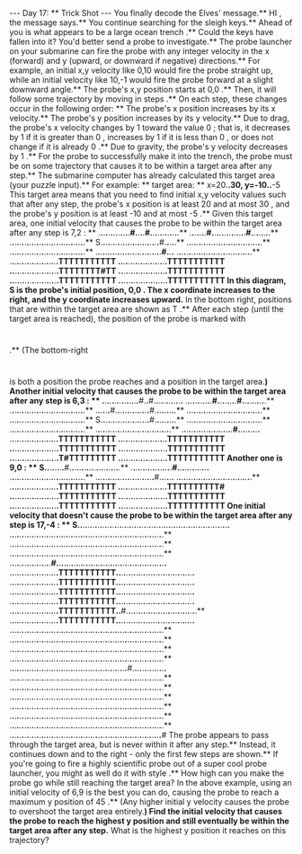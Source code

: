--- Day 17: ** Trick Shot ---
You finally decode the Elves' message.**
HI
, the message says.** You continue searching for the sleigh keys.**
Ahead of you is what appears to be a large
ocean trench
.** Could the keys have fallen into it? You'd better send a probe to investigate.**
The probe launcher on your submarine can fire the probe with any
integer
velocity in the
x
(forward) and
y
(upward, or downward if negative) directions.** For example, an initial
x,y
velocity like
0,10
would fire the probe straight up, while an initial velocity like
10,-1
would fire the probe forward at a slight downward angle.**
The probe's
x,y
position starts at
0,0
.** Then, it will follow some trajectory by moving in
steps
.** On each step, these changes occur in the following order: **
The probe's
x
position increases by its
x
velocity.**
The probe's
y
position increases by its
y
velocity.**
Due to drag, the probe's
x
velocity changes by
1
toward the value
0
; that is, it decreases by
1
if it is greater than
0
, increases by
1
if it is less than
0
, or does not change if it is already
0
.**
Due to gravity, the probe's
y
velocity decreases by
1
.**
For the probe to successfully make it into the trench, the probe must be on some trajectory that causes it to be within a
target area
after any step.** The submarine computer has already calculated this target area (your puzzle input).** For example: **
target area: ** x=20.**.**30, y=-10.**.**-5
This target area means that you need to find initial
x,y
velocity values such that after any step, the probe's
x
position is at least
20
and at most
30
,
and
the probe's
y
position is at least
-10
and at most
-5
.**
Given this target area, one initial velocity that causes the probe to be within the target area after any step is
7,2
: **
.**.**.**.**.**.**.**.**.**.**.**.**.**#.**.**.**.**#.**.**.**.**.**.**.**.**.**.**.**.**
.**.**.**.**.**.**.**#.**.**.**.**.**.**.**.**.**.**.**.**.**.**#.**.**.**.**.**.**.**.**
.**.**.**.**.**.**.**.**.**.**.**.**.**.**.**.**.**.**.**.**.**.**.**.**.**.**.**.**.**.**.**
S.**.**.**.**.**.**.**.**.**.**.**.**.**.**.**.**.**.**.**.**.**.**.**.**#.**.**.**.**.**
.**.**.**.**.**.**.**.**.**.**.**.**.**.**.**.**.**.**.**.**.**.**.**.**.**.**.**.**.**.**.**
.**.**.**.**.**.**.**.**.**.**.**.**.**.**.**.**.**.**.**.**.**.**.**.**.**.**.**.**.**.**.**
.**.**.**.**.**.**.**.**.**.**.**.**.**.**.**.**.**.**.**.**.**.**.**.**.**.**.**#.**.**.**
.**.**.**.**.**.**.**.**.**.**.**.**.**.**.**.**.**.**.**.**.**.**.**.**.**.**.**.**.**.**.**
.**.**.**.**.**.**.**.**.**.**.**.**.**.**.**.**.**.**.**.**TTTTTTTTTTT
.**.**.**.**.**.**.**.**.**.**.**.**.**.**.**.**.**.**.**.**TTTTTTTTTTT
.**.**.**.**.**.**.**.**.**.**.**.**.**.**.**.**.**.**.**.**TTTTTTTT#TT
.**.**.**.**.**.**.**.**.**.**.**.**.**.**.**.**.**.**.**.**TTTTTTTTTTT
.**.**.**.**.**.**.**.**.**.**.**.**.**.**.**.**.**.**.**.**TTTTTTTTTTT
.**.**.**.**.**.**.**.**.**.**.**.**.**.**.**.**.**.**.**.**TTTTTTTTTTT
In this diagram,
S
is the probe's initial position,
0,0
.** The
x
coordinate increases to the right, and the
y
coordinate increases upward.** In the bottom right, positions that are within the target area are shown as
T
.** After each step (until the target area is reached), the position of the probe is marked with
#
.** (The bottom-right
#
is both a position the probe reaches and a position in the target area.**)
Another initial velocity that causes the probe to be within the target area after any step is
6,3
: **
.**.**.**.**.**.**.**.**.**.**.**.**.**.**.**#.**.**#.**.**.**.**.**.**.**.**.**.**.**.**
.**.**.**.**.**.**.**.**.**.**.**#.**.**.**.**.**.**.**.**#.**.**.**.**.**.**.**.**.**.**
.**.**.**.**.**.**.**.**.**.**.**.**.**.**.**.**.**.**.**.**.**.**.**.**.**.**.**.**.**.**.**
.**.**.**.**.**.**#.**.**.**.**.**.**.**.**.**.**.**.**.**.**#.**.**.**.**.**.**.**.**.**
.**.**.**.**.**.**.**.**.**.**.**.**.**.**.**.**.**.**.**.**.**.**.**.**.**.**.**.**.**.**.**
.**.**.**.**.**.**.**.**.**.**.**.**.**.**.**.**.**.**.**.**.**.**.**.**.**.**.**.**.**.**.**
S.**.**.**.**.**.**.**.**.**.**.**.**.**.**.**.**.**.**.**.**#.**.**.**.**.**.**.**.**.**
.**.**.**.**.**.**.**.**.**.**.**.**.**.**.**.**.**.**.**.**.**.**.**.**.**.**.**.**.**.**.**
.**.**.**.**.**.**.**.**.**.**.**.**.**.**.**.**.**.**.**.**.**.**.**.**.**.**.**.**.**.**.**
.**.**.**.**.**.**.**.**.**.**.**.**.**.**.**.**.**.**.**.**.**.**.**.**.**.**.**.**.**.**.**
.**.**.**.**.**.**.**.**.**.**.**.**.**.**.**.**.**.**.**.**.**#.**.**.**.**.**.**.**.**.**
.**.**.**.**.**.**.**.**.**.**.**.**.**.**.**.**.**.**.**.**TTTTTTTTTTT
.**.**.**.**.**.**.**.**.**.**.**.**.**.**.**.**.**.**.**.**TTTTTTTTTTT
.**.**.**.**.**.**.**.**.**.**.**.**.**.**.**.**.**.**.**.**TTTTTTTTTTT
.**.**.**.**.**.**.**.**.**.**.**.**.**.**.**.**.**.**.**.**TTTTTTTTTTT
.**.**.**.**.**.**.**.**.**.**.**.**.**.**.**.**.**.**.**.**T#TTTTTTTTT
.**.**.**.**.**.**.**.**.**.**.**.**.**.**.**.**.**.**.**.**TTTTTTTTTTT
Another one is
9,0
: **
S.**.**.**.**.**.**.**.**#.**.**.**.**.**.**.**.**.**.**.**.**.**.**.**.**.**.**.**.**.**
.**.**.**.**.**.**.**.**.**.**.**.**.**.**.**.**.**#.**.**.**.**.**.**.**.**.**.**.**.**.**
.**.**.**.**.**.**.**.**.**.**.**.**.**.**.**.**.**.**.**.**.**.**.**.**.**.**.**.**.**.**.**
.**.**.**.**.**.**.**.**.**.**.**.**.**.**.**.**.**.**.**.**.**.**.**.**#.**.**.**.**.**.**
.**.**.**.**.**.**.**.**.**.**.**.**.**.**.**.**.**.**.**.**.**.**.**.**.**.**.**.**.**.**.**
.**.**.**.**.**.**.**.**.**.**.**.**.**.**.**.**.**.**.**.**TTTTTTTTTTT
.**.**.**.**.**.**.**.**.**.**.**.**.**.**.**.**.**.**.**.**TTTTTTTTTT#
.**.**.**.**.**.**.**.**.**.**.**.**.**.**.**.**.**.**.**.**TTTTTTTTTTT
.**.**.**.**.**.**.**.**.**.**.**.**.**.**.**.**.**.**.**.**TTTTTTTTTTT
.**.**.**.**.**.**.**.**.**.**.**.**.**.**.**.**.**.**.**.**TTTTTTTTTTT
.**.**.**.**.**.**.**.**.**.**.**.**.**.**.**.**.**.**.**.**TTTTTTTTTTT
One initial velocity that
doesn't
cause the probe to be within the target area after any step is
17,-4
: **
S.**.**.**.**.**.**.**.**.**.**.**.**.**.**.**.**.**.**.**.**.**.**.**.**.**.**.**.**.**.**.**.**.**.**.**.**.**.**.**.**.**.**.**.**.**.**.**.**.**.**.**.**.**.**.**.**.**.**.**.**.**.**
.**.**.**.**.**.**.**.**.**.**.**.**.**.**.**.**.**.**.**.**.**.**.**.**.**.**.**.**.**.**.**.**.**.**.**.**.**.**.**.**.**.**.**.**.**.**.**.**.**.**.**.**.**.**.**.**.**.**.**.**.**.**.**
.**.**.**.**.**.**.**.**.**.**.**.**.**.**.**.**.**.**.**.**.**.**.**.**.**.**.**.**.**.**.**.**.**.**.**.**.**.**.**.**.**.**.**.**.**.**.**.**.**.**.**.**.**.**.**.**.**.**.**.**.**.**.**
.**.**.**.**.**.**.**.**.**.**.**.**.**.**.**.**.**.**.**.**.**.**.**.**.**.**.**.**.**.**.**.**.**.**.**.**.**.**.**.**.**.**.**.**.**.**.**.**.**.**.**.**.**.**.**.**.**.**.**.**.**.**.**
.**.**.**.**.**.**.**.**.**.**.**.**.**.**.**.**.**#.**.**.**.**.**.**.**.**.**.**.**.**.**.**.**.**.**.**.**.**.**.**.**.**.**.**.**.**.**.**.**.**.**.**.**.**.**.**.**.**.**.**.**.**.**
.**.**.**.**.**.**.**.**.**.**.**.**.**.**.**.**.**.**.**.**TTTTTTTTTTT.**.**.**.**.**.**.**.**.**.**.**.**.**.**.**.**.**.**.**.**.**.**.**.**.**.**.**.**.**.**.**.**
.**.**.**.**.**.**.**.**.**.**.**.**.**.**.**.**.**.**.**.**TTTTTTTTTTT.**.**.**.**.**.**.**.**.**.**.**.**.**.**.**.**.**.**.**.**.**.**.**.**.**.**.**.**.**.**.**.**
.**.**.**.**.**.**.**.**.**.**.**.**.**.**.**.**.**.**.**.**TTTTTTTTTTT.**.**.**.**.**.**.**.**.**.**.**.**.**.**.**.**.**.**.**.**.**.**.**.**.**.**.**.**.**.**.**.**
.**.**.**.**.**.**.**.**.**.**.**.**.**.**.**.**.**.**.**.**TTTTTTTTTTT.**.**.**.**.**.**.**.**.**.**.**.**.**.**.**.**.**.**.**.**.**.**.**.**.**.**.**.**.**.**.**.**
.**.**.**.**.**.**.**.**.**.**.**.**.**.**.**.**.**.**.**.**TTTTTTTTTTT.**.**#.**.**.**.**.**.**.**.**.**.**.**.**.**.**.**.**.**.**.**.**.**.**.**.**.**.**.**.**.**
.**.**.**.**.**.**.**.**.**.**.**.**.**.**.**.**.**.**.**.**TTTTTTTTTTT.**.**.**.**.**.**.**.**.**.**.**.**.**.**.**.**.**.**.**.**.**.**.**.**.**.**.**.**.**.**.**.**
.**.**.**.**.**.**.**.**.**.**.**.**.**.**.**.**.**.**.**.**.**.**.**.**.**.**.**.**.**.**.**.**.**.**.**.**.**.**.**.**.**.**.**.**.**.**.**.**.**.**.**.**.**.**.**.**.**.**.**.**.**.**.**
.**.**.**.**.**.**.**.**.**.**.**.**.**.**.**.**.**.**.**.**.**.**.**.**.**.**.**.**.**.**.**.**.**.**.**.**.**.**.**.**.**.**.**.**.**.**.**.**.**.**.**.**.**.**.**.**.**.**.**.**.**.**.**
.**.**.**.**.**.**.**.**.**.**.**.**.**.**.**.**.**.**.**.**.**.**.**.**.**.**.**.**.**.**.**.**.**.**.**.**.**.**.**.**.**.**.**.**.**.**.**.**.**.**.**.**.**.**.**.**.**.**.**.**.**.**.**
.**.**.**.**.**.**.**.**.**.**.**.**.**.**.**.**.**.**.**.**.**.**.**.**.**.**.**.**.**.**.**.**.**.**.**.**.**.**.**.**.**.**.**.**.**.**.**.**.**.**.**.**.**.**.**.**.**.**.**.**.**.**.**
.**.**.**.**.**.**.**.**.**.**.**.**.**.**.**.**.**.**.**.**.**.**.**.**.**.**.**.**.**.**.**.**.**.**.**.**.**.**.**.**.**.**.**.**.**.**.**.**#.**.**.**.**.**.**.**.**.**.**.**.**.**.**
.**.**.**.**.**.**.**.**.**.**.**.**.**.**.**.**.**.**.**.**.**.**.**.**.**.**.**.**.**.**.**.**.**.**.**.**.**.**.**.**.**.**.**.**.**.**.**.**.**.**.**.**.**.**.**.**.**.**.**.**.**.**.**
.**.**.**.**.**.**.**.**.**.**.**.**.**.**.**.**.**.**.**.**.**.**.**.**.**.**.**.**.**.**.**.**.**.**.**.**.**.**.**.**.**.**.**.**.**.**.**.**.**.**.**.**.**.**.**.**.**.**.**.**.**.**.**
.**.**.**.**.**.**.**.**.**.**.**.**.**.**.**.**.**.**.**.**.**.**.**.**.**.**.**.**.**.**.**.**.**.**.**.**.**.**.**.**.**.**.**.**.**.**.**.**.**.**.**.**.**.**.**.**.**.**.**.**.**.**.**
.**.**.**.**.**.**.**.**.**.**.**.**.**.**.**.**.**.**.**.**.**.**.**.**.**.**.**.**.**.**.**.**.**.**.**.**.**.**.**.**.**.**.**.**.**.**.**.**.**.**.**.**.**.**.**.**.**.**.**.**.**.**.**
.**.**.**.**.**.**.**.**.**.**.**.**.**.**.**.**.**.**.**.**.**.**.**.**.**.**.**.**.**.**.**.**.**.**.**.**.**.**.**.**.**.**.**.**.**.**.**.**.**.**.**.**.**.**.**.**.**.**.**.**.**.**.**
.**.**.**.**.**.**.**.**.**.**.**.**.**.**.**.**.**.**.**.**.**.**.**.**.**.**.**.**.**.**.**.**.**.**.**.**.**.**.**.**.**.**.**.**.**.**.**.**.**.**.**.**.**.**.**.**.**.**.**.**.**.**.**
.**.**.**.**.**.**.**.**.**.**.**.**.**.**.**.**.**.**.**.**.**.**.**.**.**.**.**.**.**.**.**.**.**.**.**.**.**.**.**.**.**.**.**.**.**.**.**.**.**.**.**.**.**.**.**.**.**.**.**.**.**.**#
The probe appears to pass through the target area, but is never within it after any step.** Instead, it continues down and to the right - only the first few steps are shown.**
If you're going to fire a highly scientific probe out of a super cool probe launcher, you might as well do it with
style
.** How high can you make the probe go while still reaching the target area?
In the above example, using an initial velocity of
6,9
is the best you can do, causing the probe to reach a maximum
y
position of
45
.** (Any higher initial
y
velocity causes the probe to overshoot the target area entirely.**)
Find the initial velocity that causes the probe to reach the highest
y
position and still eventually be within the target area after any step.**
What is the highest
y
position it reaches on this trajectory?
